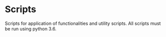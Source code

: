 # Scripts

Scripts for application of functionalities and utility scripts.
All scripts must be run using python 3.6. 
